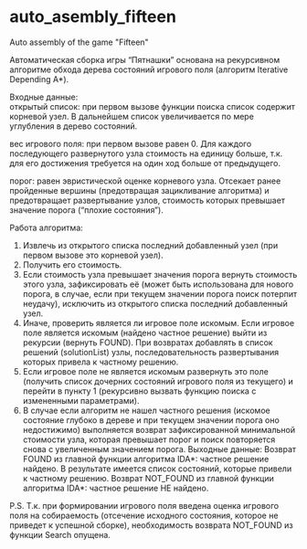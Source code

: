 # auto_asembly_fifteen
Auto assembly of the game "Fifteen"

Автоматическая сборка игры “Пятнашки” основана на рекурсивном алгоритме обхода дерева состояний игрового поля (алгоритм Iterative Depending A*). 

Входные данные:   
  открытый список: при первом вызове функции поиска список содержит корневой узел. В дальнейшем список увеличивается по мере углубления в дерево состояний. 

  вес игрового поля: при первом вызове равен 0. Для каждого последующего развернутого узла стоимость на единицу больше, т.к. для его достижения требуется на один ход больше от предыдущего.

  порог: равен эвристической оценке корневого узла. Отсекает ранее пройденные вершины (предотвращая зацикливание алгоритма) и предотвращает развертывание узлов, стоимость которых превышает значение порога (“плохие состояния”).  

Работа алгоритма:
1.	Извлечь из открытого списка последний добавленный узел (при первом вызове это корневой узел). 
2.	Получить его стоимость. 
3.	Если стоимость узла превышает значения порога вернуть стоимость этого узла, зафиксировать её (может быть использована для нового порога, в случае, если при текущем значении порога поиск потерпит неудачу), исключить из открытого списка последний добавленный узел. 
4.	Иначе, проверить является ли игровое поле искомым. Если игровое поле является искомым (найдено частное решение) выйти из рекурсии (вернуть FOUND). При возвратах добавлять в список решений (solutionList) узлы, последовательность развертывания которых привела к частному решению.
5.	Если игровое поле не является искомым развернуть это поле (получить список дочерних состояний игрового поля из текущего) и перейти в пункту 1 (рекурсивно вызвать функцию поиска с измененными параметрами).
6.	В случае если алгоритм не нашел частного решения (искомое состояние глубоко в дереве и при текущем значении порога оно недостижимо) выполняется возврат зафиксированной минимальной стоимости узла, которая превышает порог и поиск повторяется снова с увеличенным значением порога.
  Выходные данные:
Возврат FOUND из главной функции алгоритма IDA*: частное решение найдено. В результате имеется список состояний, которые привели к частному решению.
Возврат NOT_FOUND из главной функции алгоритма IDA*: частное решение НЕ найдено. 

P.S. Т.к. при формировании игрового поля введена оценка игрового поля на собираемость (отсечение исходного состояния, которое не приведет к успешной сборке), необходимость возврата NOT_FOUND из функции Search опущена.
